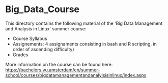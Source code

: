 # Big_Data_Course
This directory contains the following material of the 'Big Data Management and Analysis in Linux' summer course:
  - Course Syllabus
  - Assignements: 4 assignaments consisting in bash and R scripting, in order of ascending difficulty)
  - Grades
  
More information on the course can be found here:
https://bachelors.vu.amsterdam/en/summer-school/courses/bigdatamanagementandanalyisisinlinux/index.aspx
  
